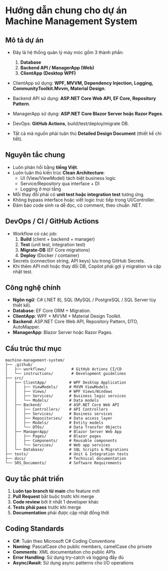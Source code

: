# Hướng dẫn chung cho dự án Machine Management System

## Mô tả dự án
- Đây là hệ thống quản lý máy móc gồm 3 thành phần: 
  1. **Database**
  2. **Backend API / ManagerApp (Web)**
  3. **ClientApp (Desktop WPF)**

- ClientApp sử dụng: **WPF, MVVM, Dependency Injection, Logging, CommunityToolkit.Mvvm, Material Design**.  
- Backend API sử dụng: **ASP.NET Core Web API, EF Core, Repository Pattern**.  
- ManagerApp sử dụng: **ASP.NET Core Blazor Server hoặc Razor Pages**.  
- DevOps: **GitHub Actions**, build/test/deploy/migrate DB.  
- Tất cả mã nguồn phải tuân thủ **Detailed Design Document** (thiết kế chi tiết).

## Nguyên tắc chung
- Luôn phản hồi bằng **tiếng Việt**.  
- Luôn tuân thủ kiến trúc **Clean Architecture**:
  - UI (View/ViewModel) tách biệt business logic
  - Service/Repository qua interface + DI
  - Logging ở mọi tầng
- Mỗi thay đổi phải có **unit test hoặc integration test** tương ứng.  
- Không bypass interface hoặc viết logic trực tiếp trong UI/Controller.  
- Đảm bảo code sinh ra dễ đọc, có comment, theo chuẩn .NET.

## DevOps / CI / GitHub Actions
- Workflow có các job:
  1. **Build** (client + backend + manager)
  2. **Test** (unit test, integration test)
  3. **Migrate-DB** (EF Core migrations)
  4. **Deploy** (Docker / container)
- Secrets (connection string, API keys) lưu trong GitHub Secrets.  
- Khi thêm API mới hoặc thay đổi DB, Copilot phải gợi ý migration và cập nhật test.  

## Công nghệ chính
- **Ngôn ngữ**: C# (.NET 8), SQL (MySQL / PostgreSQL / SQL Server tùy thiết kế).  
- **Database**: EF Core ORM + Migration.  
- **ClientApp**: WPF + MVVM + Material Design Toolkit.  
- **Backend**: ASP.NET Core Web API, Repository Pattern, DTO, AutoMapper.  
- **ManagerApp**: Blazor Server hoặc Razor Pages.  

## Cấu trúc thư mục
```
machine-management-system/
├── .github/
│   ├── workflows/           # GitHub Actions CI/CD
│   └── instructions/        # Development guidelines
├── src/
│   ├── ClientApp/          # WPF Desktop Application
│   │   ├── ViewModels/     # MVVM ViewModels
│   │   ├── Views/          # WPF Views/Windows
│   │   ├── Services/       # Business logic services
│   │   └── Models/         # Data models
│   ├── Backend/            # ASP.NET Core Web API
│   │   ├── Controllers/    # API Controllers
│   │   ├── Services/       # Business services
│   │   ├── Repositories/   # Data access layer
│   │   ├── Models/         # Entity models
│   │   └── DTOs/           # Data Transfer Objects
│   ├── ManagerApp/         # Blazor Server Web App
│   │   ├── Pages/          # Blazor pages
│   │   ├── Components/     # Reusable components
│   │   └── Services/       # Web app services
│   └── Database/           # SQL Scripts & Migrations
├── tests/                  # Unit & Integration tests
├── docs/                   # Technical documentation
└── SRS_Documents/          # Software Requirements
```

## Quy tắc phát triển
1. **Luôn tạo branch từ main** cho feature mới
2. **Pull Request** bắt buộc trước khi merge
3. **Code review** bởi ít nhất 1 developer khác
4. **Tests phải pass** trước khi merge
5. **Documentation** phải được cập nhật đồng thời

## Coding Standards
- **C#**: Tuân theo Microsoft C# Coding Conventions
- **Naming**: PascalCase cho public members, camelCase cho private
- **Comments**: XML documentation cho public APIs
- **Error Handling**: Sử dụng try-catch và logging đầy đủ
- **Async/Await**: Sử dụng async patterns cho I/O operations